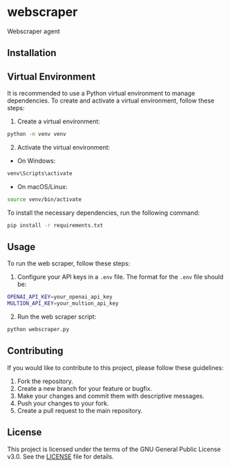# webscraper

Webscraper agent

## Installation

## Virtual Environment

It is recommended to use a Python virtual environment to manage dependencies. To create and activate a virtual environment, follow these steps:

1. Create a virtual environment:

```bash
python -m venv venv
```

2. Activate the virtual environment:

- On Windows:

```bash
venv\Scripts\activate
```

- On macOS/Linux:

```bash
source venv/bin/activate
```

To install the necessary dependencies, run the following command:

```bash
pip install -r requirements.txt
```

## Usage

To run the web scraper, follow these steps:

1. Configure your API keys in a `.env` file. The format for the `.env` file should be:

```bash
OPENAI_API_KEY=your_openai_api_key
MULTION_API_KEY=your_multion_api_key
```

2. Run the web scraper script:

```bash
python webscraper.py
```

## Contributing

If you would like to contribute to this project, please follow these guidelines:

1. Fork the repository.
2. Create a new branch for your feature or bugfix.
3. Make your changes and commit them with descriptive messages.
4. Push your changes to your fork.
5. Create a pull request to the main repository.

## License

This project is licensed under the terms of the GNU General Public License v3.0. See the [LICENSE](LICENSE) file for details.

